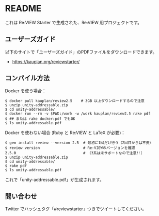 # README

これは Re:VIEW Starter で生成された、Re:VIEW 用プロジェクトです。


## ユーザーズガイド

以下のサイトで「ユーザーズガイド」のPDFファイルをダウンロードできます。

- https://kauplan.org/reviewstarter/


## コンパイル方法

Docker を使う場合：

```terminal
$ docker pull kauplan/review2.5    # 3GB 以上ダウンロードするので注意
$ unzip unity-addressable.zip
$ cd unity-addressable/
$ docker run --rm -v $PWD:/work -w /work kauplan/review2.5 rake pdf
$ ## または rake docker:pdf でもOK
$ ls unity-addressable.pdf
```

Docker を使わない場合 (Ruby と Re:VIEW と LaTeX が必要)：

```terminal
$ gem install review --version 2.5  # 最初に1回だけ行う（2回目からは不要）
$ review version                    # Re:VIEWのバージョンを確認
2.5.0                               # （3系は未サポートなので注意!!）
$ unzip unity-addressable.zip
$ cd unity-addressable/
$ rake pdf
$ ls unity-addressable.pdf
```

これで「unity-addressable.pdf」が生成されます。


## 問い合わせ

Twitter でハッシュタグ「#reviewstarter」つきでツイートしてください。
